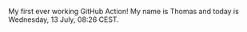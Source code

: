 My first ever working GitHub Action!
My name is Thomas and today is Wednesday, 13 July, 08:26 CEST. 
